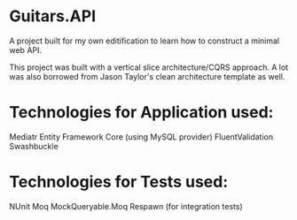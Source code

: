 # Guitars.API

A project built for my own editification to learn how to construct a minimal web API.

This project was built with a vertical slice architecture/CQRS approach. A lot was also borrowed from Jason Taylor's clean architecture template as well.

Technologies for Application used:
=
Mediatr
Entity Framework Core (using MySQL provider)
FluentValidation
Swashbuckle

Technologies for Tests used:
=
NUnit
Moq
MockQueryable.Moq
Respawn (for integration tests)
